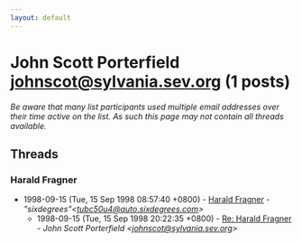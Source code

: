 ```yaml
---
layout: default
---
```


# John Scott Porterfield <johnscot@sylvania.sev.org> (1 posts)

_Be aware that many list participants used multiple email addresses over their time active on the list. As such this page may not contain all threads available._

## Threads

### Harald Fragner
+ 1998-09-15 (Tue, 15 Sep 1998 08:57:40 +0800) - [Harald Fragner](/archive/1998/09/d8071ecbe41bf8ec26bf56e5dcca5cd9a1771a4ab83edf8ebc82d3166d1b3ff6) - _"sixdegrees"\<tubc50u4@auto.sixdegrees.com\>_
  + 1998-09-15 (Tue, 15 Sep 1998 20:22:35 +0800) - [Re: Harald Fragner](/archive/1998/09/4b7212f558aa057d5ef8e52625f6d167c85838fdb7eba5fe5082ee525670da64) - _John Scott Porterfield \<johnscot@sylvania.sev.org\>_

